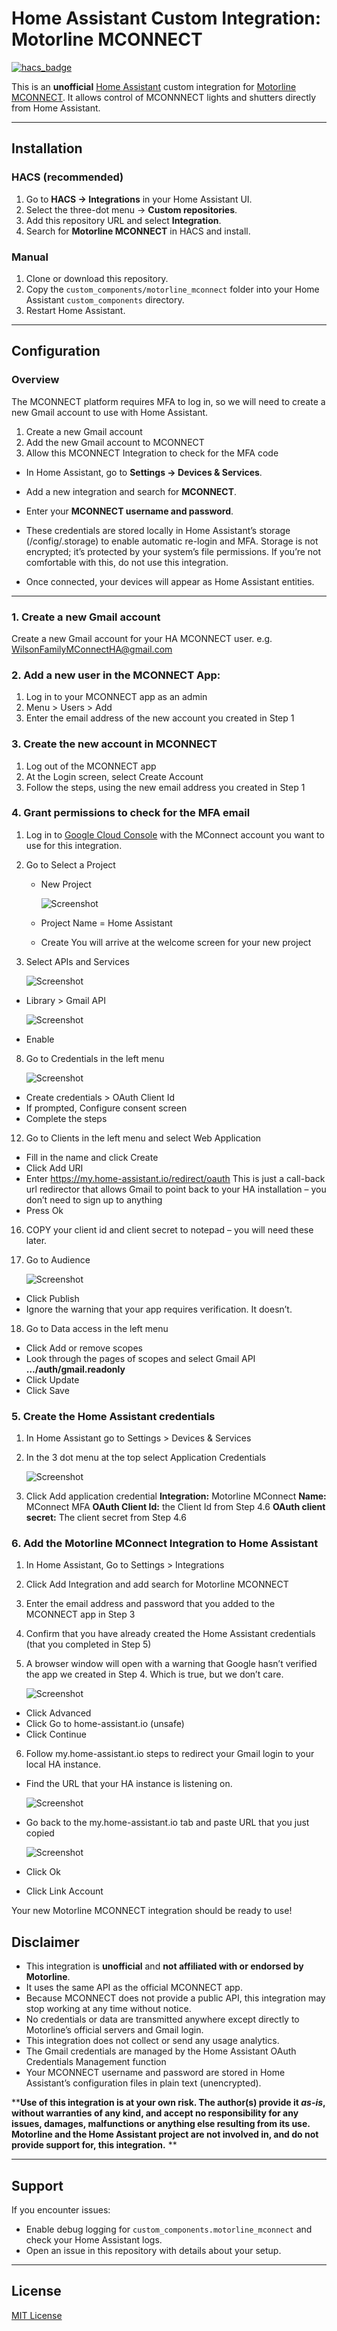 # Home Assistant Custom Integration: Motorline MCONNECT

[![hacs_badge](https://img.shields.io/badge/HACS-Custom-blue.svg)](https://hacs.xyz/)

This is an **unofficial** [Home Assistant](https://www.home-assistant.io/) custom integration for [Motorline MCONNECT](https://motorline.pt/en/products/electronic-and-control/smart-home/).
It allows control of MCONNNECT lights and shutters directly from Home Assistant.

---

## Installation
### HACS (recommended)
1. Go to **HACS → Integrations** in your Home Assistant UI.
2. Select the three-dot menu → **Custom repositories**.
3. Add this repository URL and select **Integration**.
4. Search for **Motorline MCONNECT** in HACS and install.

### Manual
1. Clone or download this repository.
2. Copy the `custom_components/motorline_mconnect` folder into your Home Assistant `custom_components` directory.
3. Restart Home Assistant.

---

## Configuration
### Overview
The MCONNECT platform requires MFA to log in, so we will need to create a new Gmail account to use with Home Assistant.
1. Create a new Gmail account
2. Add the new Gmail account to MCONNECT
3. Allow this MCONNECT Integration to check for the MFA code

 - In Home Assistant, go to **Settings → Devices & Services**.

 - Add a new integration and search for **MCONNECT**.
 - Enter your **MCONNECT username and password**.
 - These credentials are stored locally in Home Assistant’s storage (/config/.storage) to enable automatic re-login and MFA. Storage is not encrypted; it’s protected by your system’s file permissions. If you’re not comfortable with this, do not use this integration.
 - Once connected, your devices will appear as Home Assistant entities.
---
### 1. Create a new Gmail account
Create a new Gmail account for your HA MCONNECT user.  e.g. WilsonFamilyMConnectHA@gmail.com

### 2. Add a new user in the MCONNECT App:
 1. Log in to your MCONNECT app as an admin
 2. Menu > Users > Add
 3. Enter the email address of the new account you created in Step 1

### 3. Create the new account in MCONNECT
 1. Log out of the MCONNECT app
 2. At the Login screen, select Create Account
 3. Follow the steps, using the new email address you created in Step 1

### 4. Grant permissions to check for the MFA email
1.	Log in to [Google Cloud Console](https://console.cloud.google.com) with the MConnect account you want to use for this integration.    
2.	Go to Select a Project
	- New Project

		![Screenshot](readme_images/newproject.png)

	- Project Name = Home Assistant
	- Create
You will arrive at the welcome screen for your new project
5.	Select APIs and Services

	![Screenshot](readme_images/api.png)

-	Library > Gmail API

	![Screenshot](readme_images/gmailapi.png)

-	Enable
8.	Go to Credentials in the left menu

	![Screenshot](readme_images/credentials.png)

-	Create credentials > OAuth Client Id
-	If prompted, Configure consent screen
-	Complete the steps
12.	Go to Clients in the left menu and select Web Application
-	Fill in the name and click Create
-	Click Add URI
-	Enter https://my.home-assistant.io/redirect/oauth
This is just a call-back url redirector that allows Gmail to point back to your HA installation – you don’t need to sign up  to anything
- Press Ok
16.	COPY your client id and client secret to notepad – you will need these later.
17.	Go to Audience

	![Screenshot](readme_images/audience.png)

-	Click Publish
-	Ignore the warning that your app requires verification. It doesn’t.
18. Go to Data access in the left menu
- Click Add or remove scopes
- Look through the pages of scopes and select Gmail API    **…/auth/gmail.readonly**
- Click Update
- Click Save

### 5. Create the Home Assistant credentials
1.	In Home Assistant go to Settings > Devices & Services
2.	In the 3 dot menu at the top select Application Credentials

	![Screenshot](readme_images/addoauth.png)

3.	Click Add application credential
**Integration:**  Motorline MConnect
**Name:** MConnect MFA
**OAuth Client Id:**  the Client Id from Step 4.6
**OAuth client secret:**  The client secret from Step 4.6

### 6. Add the Motorline MConnect Integration to Home Assistant
1.	In Home Assistant, Go to Settings > Integrations
2.	Click Add Integration and add search for Motorline MCONNECT
3.	Enter the email address and password that you added to the MCONNECT app in Step 3
4.	Confirm that you have already created the Home Assistant credentials (that you completed in Step 5)
5.	A browser window will open with a warning that Google hasn’t verified the app we created in Step 4. Which is true, but we don’t care.

	![Screenshot](readme_images/googlewarning.png)

- Click Advanced
- Click Go to home-assistant.io (unsafe)
-	Click Continue
6.	Follow my.home-assistant.io steps to redirect your Gmail login to your local HA instance.
-	Find the URL that your HA instance is listening on.

	![Screenshot](readme_images/assistanturl.png)
-	Go back to the my.home-assistant.io tab and paste URL that you just copied

	![Screenshot](readme_images/mha2.png)

- Click Ok
-	Click Link Account 

Your new Motorline MCONNECT integration should be ready to use!



## Disclaimer

- This integration is **unofficial** and **not affiliated with or endorsed by Motorline**.
- It uses the same API as the official MCONNECT app.
- Because MCONNECT does not provide a public API, this integration may stop working at any time without notice.
- No credentials or data are transmitted anywhere except directly to Motorline’s official servers and Gmail login.
- This integration does not collect or send any usage analytics.
- The Gmail credentials are managed by the Home Assistant OAuth Credentials Management function
- Your MCONNECT username and password are stored in Home Assistant’s configuration files in plain text (unencrypted).

****Use of this integration is at your own risk. The author(s) provide it *as-is*, without warranties of any kind, and accept no responsibility for any issues, damages, malfunctions or anything else resulting from its use. Motorline and the Home Assistant project are not involved in, and do not provide support for, this integration.**
**

---

## Support
If you encounter issues:
- Enable debug logging for `custom_components.motorline_mconnect` and check your Home Assistant logs.
- Open an issue in this repository with details about your setup.

---

## License
[MIT License](LICENSE)
